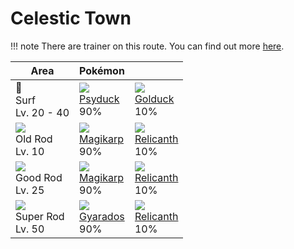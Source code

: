 # Celestic Town

!!! note
    There are trainer on this route. You can find out more [here](../../trainer_changes/celestic_town/).

Area                                  | Pokémon                         | &nbsp;                           | 
---                                   | ---                             | ---                              | 
🌊<br>Surf<br>Lv. 20 - 40              | ![][054]<br> [Psyduck]<br> 90%  | ![][055]<br> [Golduck]<br> 10%   | 
![][old-rod]<br>Old Rod<br>Lv. 10     | ![][129]<br> [Magikarp]<br> 90% | ![][369]<br> [Relicanth]<br> 10% | 
![][good-rod]<br>Good Rod<br>Lv. 25   | ![][129]<br> [Magikarp]<br> 90% | ![][369]<br> [Relicanth]<br> 10% | 
![][super-rod]<br>Super Rod<br>Lv. 50 | ![][130]<br> [Gyarados]<br> 90% | ![][369]<br> [Relicanth]<br> 10% | 

[Psyduck]: ../../pokemon_changes/054/
[Golduck]: ../../pokemon_changes/055/
[Magikarp]: ../../pokemon_changes/129/
[Gyarados]: ../../pokemon_changes/130/
[Relicanth]: ../../pokemon_changes/369/
[good-rod]: ../img/items/good-rod.png
[old-rod]: ../img/items/old-rod.png
[super-rod]: ../img/items/super-rod.png
[054]: ../img/pokemon/054.png
[055]: ../img/pokemon/055.png
[129]: ../img/pokemon/129.png
[130]: ../img/pokemon/130.png
[369]: ../img/pokemon/369.png

